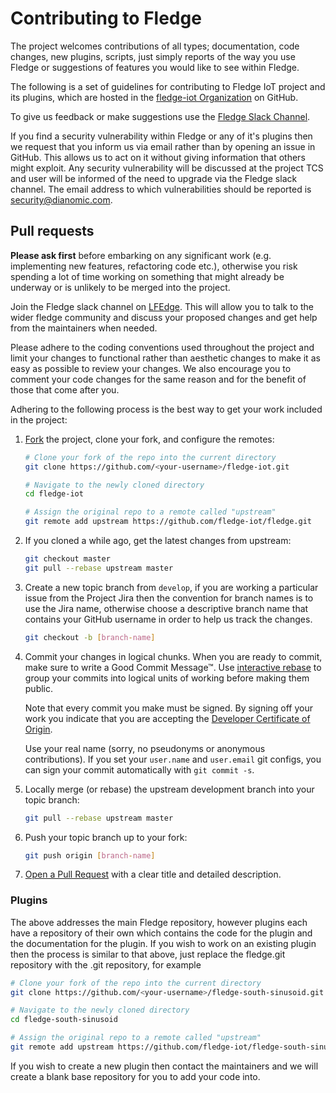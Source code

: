 # Contributing to Fledge

The project welcomes contributions of all types; documentation, code
changes, new plugins, scripts, just simply reports of the way you use Fledge
or suggestions of features you would like to see within Fledge.

The following is a set of guidelines for contributing to Fledge IoT
project and its plugins, which are hosted in
the [fledge-iot Organization](https://github.com/fledge-iot) on GitHub.

To give us feedback or make suggestions use the [Fledge Slack Channel](https://lfedge.slack.com/archives/CLJ7CNCAX).

If you find a security vulnerability within Fledge or any of it's plugins then we request that you inform us via email rather than by opening an issue in GitHub. This allows us to act on it without giving information that others might exploit. Any security vulnerability will be discussed at the project TCS and user will be informed of the need to upgrade via the Fledge slack channel. The email address to which vulnerabilities should be reported is security@dianomic.com.

## Pull requests

**Please ask first** before embarking on any significant work (e.g. implementing new features,
refactoring code etc.), otherwise you risk spending a lot of time working on something that might
already be underway or is unlikely to be merged into the project.

Join the Fledge slack channel on [LFEdge](https://lfedge.slack.com/archives/CLJ7CNCAX). This
will allow you to talk to the wider fledge community and discuss your
proposed changes and get help from the maintainers when needed.

Please adhere to the coding conventions used throughout the project and
limit your changes to functional rather than aesthetic changes to make
it as easy as possible to review your changes. We also encourage you to
comment your code changes for the same reason and for the benefit of those
that come after you.

Adhering to the following process is the best way to get your work included in the project:

1. [Fork](https://help.github.com/articles/fork-a-repo/) the project, clone your fork, and configure
   the remotes:

   ```bash
   # Clone your fork of the repo into the current directory
   git clone https://github.com/<your-username>/fledge-iot.git

   # Navigate to the newly cloned directory
   cd fledge-iot

   # Assign the original repo to a remote called "upstream"
   git remote add upstream https://github.com/fledge-iot/fledge.git
   ```

2. If you cloned a while ago, get the latest changes from upstream:

   ```bash
   git checkout master
   git pull --rebase upstream master
   ```

3. Create a new topic branch from `develop`, if you are working a particular issue from the Project Jira then the convention for branch names is to use the Jira name, otherwise choose a descriptive branch name that contains your GitHub username in order to help us track the changes.

   ```bash
   git checkout -b [branch-name]
   ```

4. Commit your changes in logical chunks. When you are ready to commit, make sure to write a Good
   Commit Message™.  Use [interactive rebase](https://help.github.com/articles/about-git-rebase)
   to group your commits into logical units of working before making them public.

   Note that every commit you make must be signed. By signing off your work you indicate that you
   are accepting the [Developer Certificate of Origin](https://developercertificate.org/).

   Use your real name (sorry, no pseudonyms or anonymous contributions). If you set your `user.name`
   and `user.email` git configs, you can sign your commit automatically with `git commit -s`.

5. Locally merge (or rebase) the upstream development branch into your topic branch:

   ```bash
   git pull --rebase upstream master
   ```

6. Push your topic branch up to your fork:

   ```bash
   git push origin [branch-name]
   ```

7. [Open a Pull Request](https://help.github.com/articles/using-pull-requests/) with a clear title
   and detailed description.

### Plugins

The above addresses the main Fledge repository, however plugins each have
a repository of their own which contains the code for the plugin and the
documentation for the plugin. If you wish to work on an existing plugin
then the process is similar to that above, just replace the fledge.git
repository with the <plugin>.git repository, for example

   ```bash
   # Clone your fork of the repo into the current directory
   git clone https://github.com/<your-username>/fledge-south-sinusoid.git

   # Navigate to the newly cloned directory
   cd fledge-south-sinusoid

   # Assign the original repo to a remote called "upstream"
   git remote add upstream https://github.com/fledge-iot/fledge-south-sinusoid.git
   ```

If you wish to create a new plugin then contact the maintainers and we
will create a blank base repository for you to add your code into.
